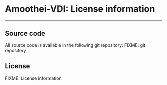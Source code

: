 # Amoothei-VDI: License information

-------------------------------------------

## Source code
All source code is available in the following git repository:
FIXME: git repository



## License

FIXME: License information



